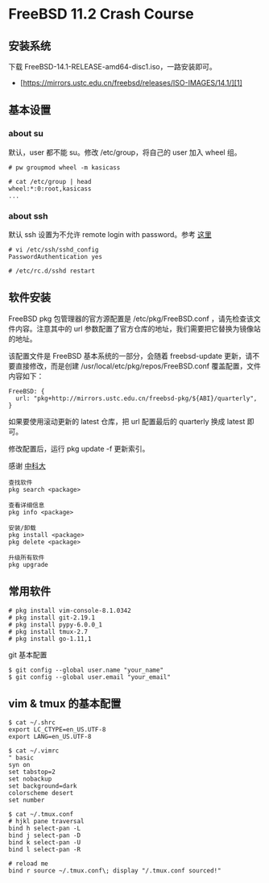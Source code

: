 # FreeBSD 11.2 Crash Course

## 安装系统

下载 FreeBSD-14.1-RELEASE-amd64-disc1.iso，一路安装即可。

* [https://mirrors.ustc.edu.cn/freebsd/releases/ISO-IMAGES/14.1/][1]

## 基本设置

### about su

默认，user 都不能 su。修改 /etc/group，将自己的 user 加入 wheel 组。

```
# pw groupmod wheel -m kasicass

# cat /etc/group | head
wheel:*:0:root,kasicass
...
```

### about ssh

默认 ssh 设置为不允许 remote login with password。参考 [这里][2]

```
# vi /etc/ssh/sshd_config
PasswordAuthentication yes

# /etc/rc.d/sshd restart
```

## 软件安装

FreeBSD pkg 包管理器的官方源配置是 /etc/pkg/FreeBSD.conf ，请先检查该文件内容。注意其中的 url 参数配置了官方仓库的地址，我们需要把它替换为镜像站的地址。

该配置文件是 FreeBSD 基本系统的一部分，会随着 freebsd-update 更新，请不要直接修改，而是创建 /usr/local/etc/pkg/repos/FreeBSD.conf 覆盖配置，文件内容如下：

```
FreeBSD: {
  url: "pkg+http://mirrors.ustc.edu.cn/freebsd-pkg/${ABI}/quarterly",
}
```
如果要使用滚动更新的 latest 仓库，把 url 配置最后的 quarterly 换成 latest 即可。

修改配置后，运行 pkg update -f 更新索引。

感谢 [中科大][3]


```
查找软件
pkg search <package>

查看详细信息
pkg info <package>

安装/卸载
pkg install <package>
pkg delete <package>

升级所有软件
pkg upgrade
```

## 常用软件

```
# pkg install vim-console-8.1.0342
# pkg install git-2.19.1
# pkg install pypy-6.0.0_1
# pkg install tmux-2.7
# pkg install go-1.11,1
```

git 基本配置

```
$ git config --global user.name "your_name"
$ git config --global user.email "your_email"
```

## vim & tmux 的基本配置

```
$ cat ~/.shrc
export LC_CTYPE=en_US.UTF-8
export LANG=en_US.UTF-8
```

```
$ cat ~/.vimrc
" basic
syn on
set tabstop=2
set nobackup
set background=dark
colorscheme desert
set number

$ cat ~/.tmux.conf
# hjkl pane traversal
bind h select-pan -L
bind j select-pan -D
bind k select-pan -U
bind l select-pan -R

# reload me
bind r source ~/.tmux.conf\; display "/.tmux.conf sourced!"
```

[1]:https://download.freebsd.org/ftp/releases/ISO-IMAGES/11.2/
[2]:https://envotechie.com/2010/10/28/password-login-ss-freebsd/
[3]:http://mirrors.ustc.edu.cn/help/freebsd-pkg.html
